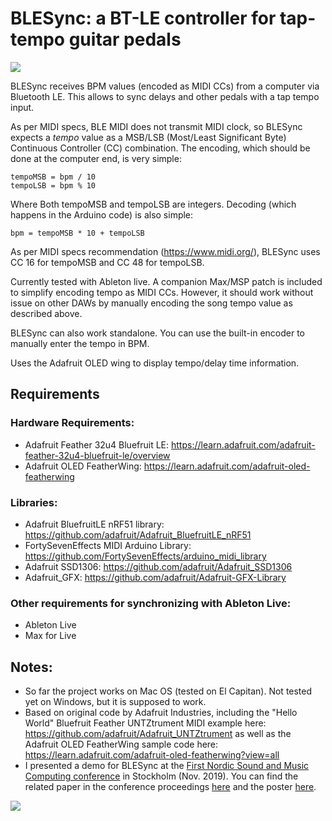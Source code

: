 # BLESync: a BT-LE controller for tap-tempo guitar pedals
<img src="https://github.com/jpcarrascal/BLESync/blob/master/block-diagram.png?raw=true" />

BLESync receives BPM values (encoded as MIDI CCs) from a computer via Bluetooth LE. This allows to sync delays and other pedals with a tap tempo input.

As per MIDI specs, BLE MIDI does not transmit MIDI clock, so BLESync expects a *tempo* value as a MSB/LSB (Most/Least Significant Byte) Continuous Controller (CC) combination. The encoding, which should be done at the computer end, is very simple:

	tempoMSB = bpm / 10
	tempoLSB = bpm % 10

Where Both tempoMSB and tempoLSB are integers. Decoding (which happens in the Arduino code) is also simple:

    bpm = tempoMSB * 10 + tempoLSB

As per MIDI specs recommendation (https://www.midi.org/), BLESync uses CC 16 for tempoMSB and CC 48 for tempoLSB.

Currently tested with Ableton live. A companion Max/MSP patch is included to simplify encoding tempo as MIDI CCs. However, it should work without issue on other DAWs by manually encoding the song tempo value as described above.

BLESync can also work standalone. You can use the built-in encoder to manually enter the tempo in BPM.

Uses the Adafruit OLED wing to display tempo/delay time information.

## Requirements

### Hardware Requirements:
- Adafruit Feather 32u4 Bluefruit LE: https://learn.adafruit.com/adafruit-feather-32u4-bluefruit-le/overview
- Adafruit OLED FeatherWing: https://learn.adafruit.com/adafruit-oled-featherwing

### Libraries:
- Adafruit BluefruitLE nRF51 library: https://github.com/adafruit/Adafruit_BluefruitLE_nRF51
- FortySevenEffects MIDI Arduino Library: https://github.com/FortySevenEffects/arduino_midi_library
- Adafruit SSD1306: https://github.com/adafruit/Adafruit_SSD1306
- Adafruit_GFX: https://github.com/adafruit/Adafruit-GFX-Library

### Other requirements for synchronizing with Ableton Live:
- Ableton Live
- Max for Live

## Notes:
- So far the project works on Mac OS (tested on El Capitan). Not tested yet on Windows, but it is supposed to work.
- Based on original code by Adafruit Industries, including the "Hello World" Bluefruit Feather UNTZtrument MIDI example here:
  https://github.com/adafruit/Adafruit_UNTZtrument
  as well as the Adafruit OLED FeatherWing sample code here:
  https://learn.adafruit.com/adafruit-oled-featherwing?view=all
- I presented a demo for BLESync at the [First Nordic Sound and Music Computing conference](http://smcsweden.se/) in Stockholm (Nov. 2019). You can find the related paper in the conference proceedings [here](http://smcsweden.se/proceedings/NordicSMC_ISon_2019_Proceedings.pdf) and the poster [here](https://github.com/jpcarrascal/BLESync/blob/master/BLESync-poster-A4.pdf).

<img src="https://github.com/jpcarrascal/BLESync/blob/master/hero.png?raw=true" />